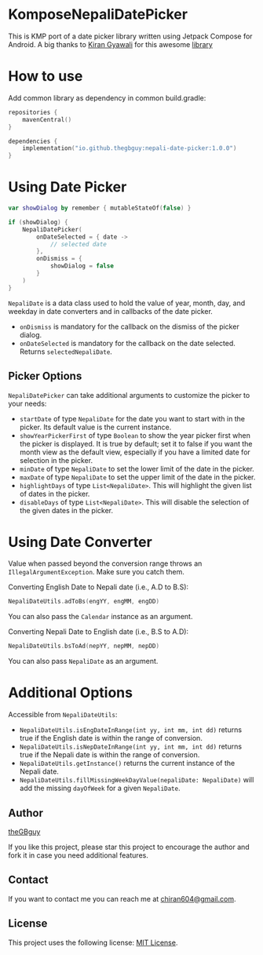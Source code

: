 # KomposeNepaliDatePicker

This is KMP port of a date picker library written using Jetpack Compose for Android. A big thanks
to [Kiran Gyawali](https://github.com/keyrunHORNET) for
this awesome [library](https://github.com/keyrunHORNET/composeNepaliDatePicker)

# How to use

Add common library as dependency in common build.gradle:

```kotlin
repositories {
    mavenCentral()
}

dependencies {
    implementation("io.github.thegbguy:nepali-date-picker:1.0.0")
}
```

# Using Date Picker

```kotlin
var showDialog by remember { mutableStateOf(false) }

if (showDialog) {
    NepaliDatePicker(
        onDateSelected = { date ->
            // selected date
        },
        onDismiss = {
            showDialog = false
        }
    )
}
```

`NepaliDate` is a data class used to hold the value of year, month, day, and weekday in date converters and in callbacks
of the date picker.

- `onDismiss` is mandatory for the callback on the dismiss of the picker dialog.
- `onDateSelected` is mandatory for the callback on the date selected. Returns `selectedNepaliDate`.

## Picker Options

`NepaliDatePicker` can take additional arguments to customize the picker to your needs:

- `startDate` of type `NepaliDate` for the date you want to start with in the picker. Its default value is the current
  instance.
- `showYearPickerFirst` of type `Boolean` to show the year picker first when the picker is displayed. It is true by
  default; set it to false if you want the month view as the default view, especially if you have a limited date for
  selection in the picker.
- `minDate` of type `NepaliDate` to set the lower limit of the date in the picker.
- `maxDate` of type `NepaliDate` to set the upper limit of the date in the picker.
- `highlightDays` of type `List<NepaliDate>`. This will highlight the given list of dates in the picker.
- `disableDays` of type `List<NepaliDate>`. This will disable the selection of the given dates in the picker.

# Using Date Converter

Value when passed beyond the conversion range throws an `IllegalArgumentException`. Make sure you catch them.

Converting English Date to Nepali date (i.e., A.D to B.S):

```kotlin
NepaliDateUtils.adToBs(engYY, engMM, engDD)
```

You can also pass the `Calendar` instance as an argument.

Converting Nepali Date to English date (i.e., B.S to A.D):

```kotlin
NepaliDateUtils.bsToAd(nepYY, nepMM, nepDD)
```

You can also pass `NepaliDate` as an argument.

# Additional Options

Accessible from `NepaliDateUtils`:

- `NepaliDateUtils.isEngDateInRange(int yy, int mm, int dd)` returns true if the English date is within the range of
  conversion.
- `NepaliDateUtils.isNepDateInRange(int yy, int mm, int dd)` returns true if the Nepali date is within the range of
  conversion.
- `NepaliDateUtils.getInstance()` returns the current instance of the Nepali date.
- `NepaliDateUtils.fillMissingWeekDayValue(nepaliDate: NepaliDate)` will add the missing `dayOfWeek` for a
  given `NepaliDate`.

## Author

[theGBguy](https://github.com/theGBguy)

If you like this project, please star this project to encourage the author and fork it in case you need additional
features.

## Contact

If you want to contact me you can reach me at <chiran604@gmail.com>.

## License

This project uses the following
license: [MIT License](<https://github.com/theGBguy/KomposeNepaliDatePicker/blob/main/LICENSE>).